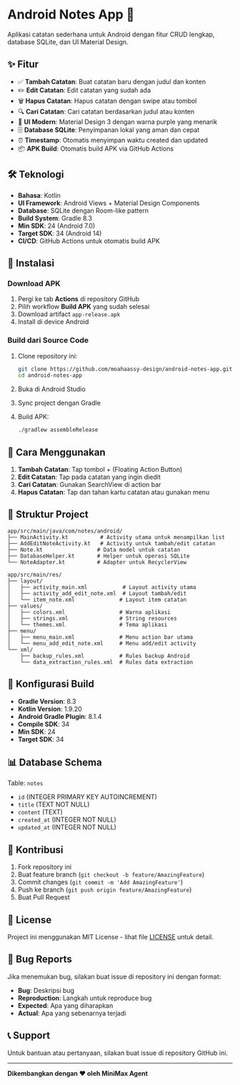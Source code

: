 # Android Notes App 📝

Aplikasi catatan sederhana untuk Android dengan fitur CRUD lengkap, database SQLite, dan UI Material Design.

## ✨ Fitur

- ✅ **Tambah Catatan**: Buat catatan baru dengan judul dan konten
- ✏️ **Edit Catatan**: Edit catatan yang sudah ada
- 🗑️ **Hapus Catatan**: Hapus catatan dengan swipe atau tombol
- 🔍 **Cari Catatan**: Cari catatan berdasarkan judul atau konten
- 📱 **UI Modern**: Material Design 3 dengan warna purple yang menarik
- 🗄️ **Database SQLite**: Penyimpanan lokal yang aman dan cepat
- ⏰ **Timestamp**: Otomatis menyimpan waktu created dan updated
- 📦 **APK Build**: Otomatis build APK via GitHub Actions

## 🛠️ Teknologi

- **Bahasa**: Kotlin
- **UI Framework**: Android Views + Material Design Components
- **Database**: SQLite dengan Room-like pattern
- **Build System**: Gradle 8.3
- **Min SDK**: 24 (Android 7.0)
- **Target SDK**: 34 (Android 14)
- **CI/CD**: GitHub Actions untuk otomatis build APK

## 🚀 Instalasi

### Download APK
1. Pergi ke tab **Actions** di repository GitHub
2. Pilih workflow **Build APK** yang sudah selesai
3. Download artifact `app-release.apk`
4. Install di device Android

### Build dari Source Code
1. Clone repository ini:
   ```bash
   git clone https://github.com/moahaassy-design/android-notes-app.git
   cd android-notes-app
   ```

2. Buka di Android Studio

3. Sync project dengan Gradle

4. Build APK:
   ```bash
   ./gradlew assembleRelease
   ```

## 📱 Cara Menggunakan

1. **Tambah Catatan**: Tap tombol + (Floating Action Button)
2. **Edit Catatan**: Tap pada catatan yang ingin diedit
3. **Cari Catatan**: Gunakan SearchView di action bar
4. **Hapus Catatan**: Tap dan tahan kartu catatan atau gunakan menu

## 📁 Struktur Project

```
app/src/main/java/com/notes/android/
├── MainActivity.kt          # Activity utama untuk menampilkan list
├── AddEditNoteActivity.kt   # Activity untuk tambah/edit catatan
├── Note.kt                 # Data model untuk catatan
├── DatabaseHelper.kt       # Helper untuk operasi SQLite
└── NoteAdapter.kt          # Adapter untuk RecyclerView

app/src/main/res/
├── layout/
│   ├── activity_main.xml           # Layout activity utama
│   ├── activity_add_edit_note.xml  # Layout tambah/edit
│   └── item_note.xml              # Layout item catatan
├── values/
│   ├── colors.xml                 # Warna aplikasi
│   ├── strings.xml                # String resources
│   └── themes.xml                 # Tema aplikasi
├── menu/
│   ├── menu_main.xml              # Menu action bar utama
│   └── menu_add_edit_note.xml     # Menu add/edit activity
└── xml/
    ├── backup_rules.xml           # Rules backup Android
    └── data_extraction_rules.xml  # Rules data extraction
```

## 🔧 Konfigurasi Build

- **Gradle Version**: 8.3
- **Kotlin Version**: 1.9.20
- **Android Gradle Plugin**: 8.1.4
- **Compile SDK**: 34
- **Min SDK**: 24
- **Target SDK**: 34

## 📊 Database Schema

Table: `notes`
- `id` (INTEGER PRIMARY KEY AUTOINCREMENT)
- `title` (TEXT NOT NULL)
- `content` (TEXT)
- `created_at` (INTEGER NOT NULL)
- `updated_at` (INTEGER NOT NULL)

## 🤝 Kontribusi

1. Fork repository ini
2. Buat feature branch (`git checkout -b feature/AmazingFeature`)
3. Commit changes (`git commit -m 'Add AmazingFeature'`)
4. Push ke branch (`git push origin feature/AmazingFeature`)
5. Buat Pull Request

## 📄 License

Project ini menggunakan MIT License - lihat file [LICENSE](LICENSE) untuk detail.

## 🐛 Bug Reports

Jika menemukan bug, silakan buat issue di repository ini dengan format:
- **Bug**: Deskripsi bug
- **Reproduction**: Langkah untuk reproduce bug
- **Expected**: Apa yang diharapkan
- **Actual**: Apa yang sebenarnya terjadi

## 📞 Support

Untuk bantuan atau pertanyaan, silakan buat issue di repository GitHub ini.

---

**Dikembangkan dengan ❤️ oleh MiniMax Agent**